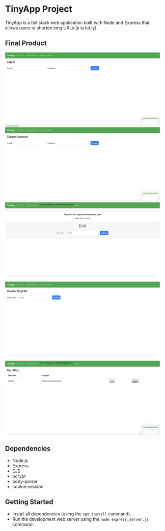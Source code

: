 # TinyApp Project

TinyApp is a full stack web application built with Node and Express that allows users to shorten long URLs (à la bit.ly).

## Final Product

!["Login page"](https://github.com/Hongseoupyun/tinyapp/blob/master/docs/:login_logging%20in.png?raw=true)
!["Register page to make a new accout"](https://github.com/Hongseoupyun/tinyapp/blob/master/docs/:register_creating%20account.png?raw=true)
!["/urls/:shorturl page to edit the long url and navigate to it"](https://github.com/Hongseoupyun/tinyapp/blob/master/docs/:urls::shorurl_can%20edit%20the%20long%20url%20and%20navigate%20to%20it.png?raw=true)

!["/urls/new/ to create url"](https://github.com/Hongseoupyun/tinyapp/blob/master/docs/:urls:new_creating%20url.png?raw=true)

!["/urls to show shortened url and logged in account"](https://github.com/Hongseoupyun/tinyapp/blob/master/docs/:urls_shor%20urls%20list%20with%20logged%20in%20account.png?raw=true)



## Dependencies

- Node.js
- Express
- EJS
- bcrypt
- body-parser
- cookie-session


## Getting Started

- Install all dependencies (using the `npm install` command).
- Run the development web server using the `node express_server.js` command.